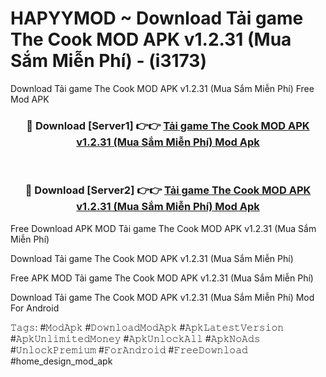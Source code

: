 # HAPYYMOD ~ Download Tải game The Cook MOD APK v1.2.31 (Mua Sắm Miễn Phí) - (i3173)
Download Tải game The Cook MOD APK v1.2.31 (Mua Sắm Miễn Phí) Free Mod APK

<div align="center">
<h3>🔴 Download [Server1] 👉👉 <a href="https://apk-comot.site?title=Tải_game_The_Cook_MOD_APK_v1.2.31_(Mua_Sắm_Miễn_Phí)">Tải game The Cook MOD APK v1.2.31 (Mua Sắm Miễn Phí) Mod Apk</a></h3><br>

<h3>🔴 Download [Server2] 👉👉 <a href="https://apk-comot.site?title=Tải_game_The_Cook_MOD_APK_v1.2.31_(Mua_Sắm_Miễn_Phí)">Tải game The Cook MOD APK v1.2.31 (Mua Sắm Miễn Phí) Mod Apk</a></h3>
</div>


Free Download APK MOD Tải game The Cook MOD APK v1.2.31 (Mua Sắm Miễn Phí)

Download Tải game The Cook MOD APK v1.2.31 (Mua Sắm Miễn Phí) 

Free APK MOD Tải game The Cook MOD APK v1.2.31 (Mua Sắm Miễn Phí) 

Download Tải game The Cook MOD APK v1.2.31 (Mua Sắm Miễn Phí) Mod For Android

𝚃𝚊𝚐𝚜: #𝙼𝚘𝚍𝙰𝚙𝚔 #𝙳𝚘𝚠𝚗𝚕𝚘𝚊𝚍𝙼𝚘𝚍𝙰𝚙𝚔 #𝙰𝚙𝚔𝙻𝚊𝚝𝚎𝚜𝚝𝚅𝚎𝚛𝚜𝚒𝚘𝚗 #𝙰𝚙𝚔𝚄𝚗𝚕𝚒𝚖𝚒𝚝𝚎𝚍𝙼𝚘𝚗𝚎𝚢 #𝙰𝚙𝚔𝚄𝚗𝚕𝚘𝚌𝚔𝙰𝚕𝚕 #𝙰𝚙𝚔𝙽𝚘𝙰𝚍𝚜 #𝚄𝚗𝚕𝚘𝚌𝚔𝙿𝚛𝚎𝚖𝚒𝚞𝚖 #𝙵𝚘𝚛𝙰𝚗𝚍𝚛𝚘𝚒𝚍 #𝙵𝚛𝚎𝚎𝙳𝚘𝚠𝚗𝚕𝚘𝚊𝚍 #home_design_mod_apk